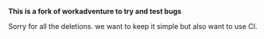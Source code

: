 **This is a fork of workadventure to try and test bugs**

Sorry for all the deletions. we want to keep it simple but also want to use CI.
